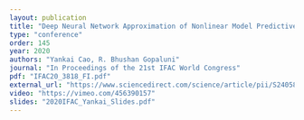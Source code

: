 ```yaml
---
layout: publication
title: "Deep Neural Network Approximation of Nonlinear Model Predictive Control"
type: "conference"
order: 145
year: 2020
authors: "Yankai Cao, R. Bhushan Gopaluni"
journal: "In Proceedings of the 21st IFAC World Congress"
pdf: "IFAC20_3818_FI.pdf"
external_url: "https://www.sciencedirect.com/science/article/pii/S2405896320308351"
video: "https://vimeo.com/456390157"
slides: "2020IFAC_Yankai_Slides.pdf"
---
```

